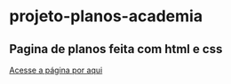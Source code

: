 # projeto-planos-academia
 ## Pagina de planos feita com html e css
[Acesse a página por aqui](https://debug-matheus.github.io/projeto-planos-academia/)
